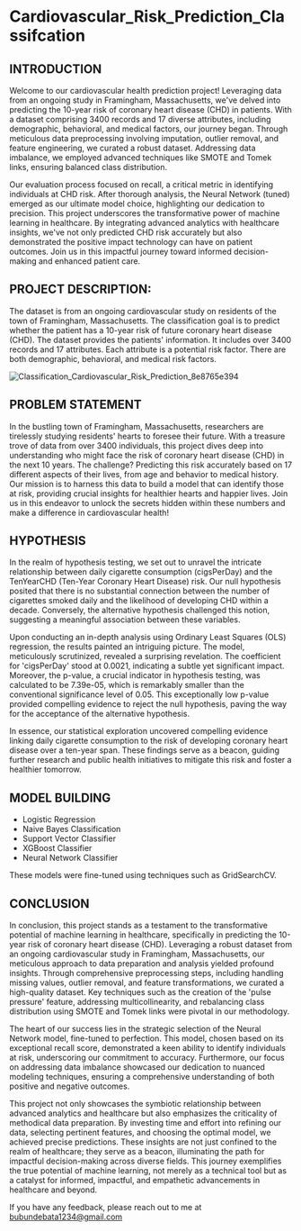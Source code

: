 # Cardiovascular_Risk_Prediction_Classifcation

## INTRODUCTION
Welcome to our cardiovascular health prediction project! Leveraging data from an ongoing study in Framingham, Massachusetts, we've delved into predicting the 10-year risk of coronary heart disease (CHD) in patients. With a dataset comprising 3400 records and 17 diverse attributes, including demographic, behavioral, and medical factors, our journey began. Through meticulous data preprocessing involving imputation, outlier removal, and feature engineering, we curated a robust dataset. Addressing data imbalance, we employed advanced techniques like SMOTE and Tomek links, ensuring balanced class distribution.

Our evaluation process focused on recall, a critical metric in identifying individuals at CHD risk. After thorough analysis, the Neural Network (tuned) emerged as our ultimate model choice, highlighting our dedication to precision. This project underscores the transformative power of machine learning in healthcare. By integrating advanced analytics with healthcare insights, we've not only predicted CHD risk accurately but also demonstrated the positive impact technology can have on patient outcomes. Join us in this impactful journey toward informed decision-making and enhanced patient care.

## PROJECT DESCRIPTION:
The dataset is from an ongoing cardiovascular study on residents of the town of Framingham,
Massachusetts. The classification goal is to predict whether the patient has a 10-year risk of future
coronary heart disease (CHD). The dataset provides the patients' information. It includes over
3400 records and 17 attributes. Each attribute is a potential risk factor. There are both
demographic, behavioral, and medical risk factors.

![Classification_Cardiovascular_Risk_Prediction_8e8765e394](https://github.com/OmprakashDebata/Cardiovascular_Risk_Prediction_Classifcation/assets/128419635/d3f821a6-206f-414a-9273-e964cceb7b98)

## PROBLEM STATEMENT
In the bustling town of Framingham, Massachusetts, researchers are tirelessly studying residents' hearts to foresee their future. With a treasure trove of data from over 3400 individuals, this project dives deep into understanding who might face the risk of coronary heart disease (CHD) in the next 10 years. The challenge? Predicting this risk accurately based on 17 different aspects of their lives, from age and behavior to medical history. Our mission is to harness this data to build a model that can identify those at risk, providing crucial insights for healthier hearts and happier lives. Join us in this endeavor to unlock the secrets hidden within these numbers and make a difference in cardiovascular health!

## HYPOTHESIS 
In the realm of hypothesis testing, we set out to unravel the intricate relationship between daily cigarette consumption (cigsPerDay) and the TenYearCHD (Ten-Year Coronary Heart Disease) risk. Our null hypothesis posited that there is no substantial connection between the number of cigarettes smoked daily and the likelihood of developing CHD within a decade. Conversely, the alternative hypothesis challenged this notion, suggesting a meaningful association between these variables.

Upon conducting an in-depth analysis using Ordinary Least Squares (OLS) regression, the results painted an intriguing picture. The model, meticulously scrutinized, revealed a surprising revelation. The coefficient for 'cigsPerDay' stood at 0.0021, indicating a subtle yet significant impact. Moreover, the p-value, a crucial indicator in hypothesis testing, was calculated to be 7.39e-05, which is remarkably smaller than the conventional significance level of 0.05. This exceptionally low p-value provided compelling evidence to reject the null hypothesis, paving the way for the acceptance of the alternative hypothesis.

In essence, our statistical exploration uncovered compelling evidence linking daily cigarette consumption to the risk of developing coronary heart disease over a ten-year span. These findings serve as a beacon, guiding further research and public health initiatives to mitigate this risk and foster a healthier tomorrow.

## MODEL BUILDING
- Logistic Regression
- Naive Bayes Classification
- Support Vector Classifier
- XGBoost Classifier
- Neural Network Classifier

These models were fine-tuned using techniques such as GridSearchCV.

## CONCLUSION
In conclusion, this project stands as a testament to the transformative potential of machine learning in healthcare, specifically in predicting the 10-year risk of coronary heart disease (CHD). Leveraging a robust dataset from an ongoing cardiovascular study in Framingham, Massachusetts, our meticulous approach to data preparation and analysis yielded profound insights. Through comprehensive preprocessing steps, including handling missing values, outlier removal, and feature transformations, we curated a high-quality dataset. Key techniques such as the creation of the 'pulse pressure' feature, addressing multicollinearity, and rebalancing class distribution using SMOTE and Tomek links were pivotal in our methodology.

The heart of our success lies in the strategic selection of the Neural Network model, fine-tuned to perfection. This model, chosen based on its exceptional recall score, demonstrated a keen ability to identify individuals at risk, underscoring our commitment to accuracy. Furthermore, our focus on addressing data imbalance showcased our dedication to nuanced modeling techniques, ensuring a comprehensive understanding of both positive and negative outcomes.

This project not only showcases the symbiotic relationship between advanced analytics and healthcare but also emphasizes the criticality of methodical data preparation. By investing time and effort into refining our data, selecting pertinent features, and choosing the optimal model, we achieved precise predictions. These insights are not just confined to the realm of healthcare; they serve as a beacon, illuminating the path for impactful decision-making across diverse fields. This journey exemplifies the true potential of machine learning, not merely as a technical tool but as a catalyst for informed, impactful, and empathetic advancements in healthcare and beyond.

If you have any feedback, please reach out to me at bubundebata1234@gmail.com






